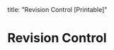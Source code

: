 <frontmatter>
title: "Revision Control [Printable]"
</frontmatter>

<link rel="stylesheet" href="{{baseUrl}}/css/textbook.css">

<div class="website-content">

<div id="main">

# Revision Control

<include src="what/print.md" boilerplate />
<include src="repositories/print.md" boilerplate />
<include src="savingHistory/print.md" boilerplate />
<include src="usingHistory/print.md" boilerplate />
<include src="remoteRepositories/print.md" boilerplate />
<include src="branching/print.md" boilerplate />
<include src="drcsVsCrcs/print.md" boilerplate />
<include src="forkingWorkflow/print.md" boilerplate />
<include src="featureBranchFlow/print.md" boilerplate />
<include src="centralizedFlow/print.md" boilerplate />

</div>

</div>
